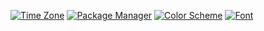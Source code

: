 [![Time Zone](https://img.shields.io/static/v1?label=time+zone&message=CT&color=informational)](https://www.timeanddate.com/time/zones/ct)
[![Package Manager](https://img.shields.io/badge/package%20manager-nix-informational)](https://nixos.org/)
[![Color Scheme](https://img.shields.io/badge/color%20scheme-github--light-informational)](https://github.com/projekt0n/github-nvim-theme)
[![Font](https://img.shields.io/badge/font-Iosevka%20Medium%20Extended-informational)](https://github.com/be5invis/Iosevka)
